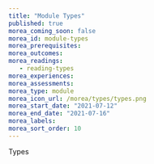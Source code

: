 ```yaml
---
title: "Module Types"
published: true
morea_coming_soon: false
morea_id: module-types
morea_prerequisites:
morea_outcomes:
morea_readings:
   - reading-types
morea_experiences:
morea_assessments:
morea_type: module
morea_icon_url: /morea/types/types.png
morea_start_date: "2021-07-12"
morea_end_date: "2021-07-16"
morea_labels:
morea_sort_order: 10
---
```


Types
